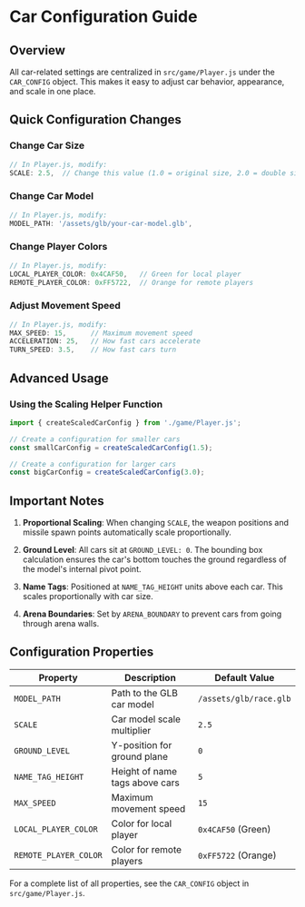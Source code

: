 # Car Configuration Guide

## Overview
All car-related settings are centralized in `src/game/Player.js` under the `CAR_CONFIG` object. This makes it easy to adjust car behavior, appearance, and scale in one place.

## Quick Configuration Changes

### Change Car Size
```javascript
// In Player.js, modify:
SCALE: 2.5,  // Change this value (1.0 = original size, 2.0 = double size, etc.)
```

### Change Car Model
```javascript
// In Player.js, modify:
MODEL_PATH: '/assets/glb/your-car-model.glb',
```

### Change Player Colors
```javascript
// In Player.js, modify:
LOCAL_PLAYER_COLOR: 0x4CAF50,   // Green for local player
REMOTE_PLAYER_COLOR: 0xFF5722,  // Orange for remote players
```

### Adjust Movement Speed
```javascript
// In Player.js, modify:
MAX_SPEED: 15,      // Maximum movement speed
ACCELERATION: 25,   // How fast cars accelerate
TURN_SPEED: 3.5,    // How fast cars turn
```

## Advanced Usage

### Using the Scaling Helper Function
```javascript
import { createScaledCarConfig } from './game/Player.js';

// Create a configuration for smaller cars
const smallCarConfig = createScaledCarConfig(1.5);

// Create a configuration for larger cars  
const bigCarConfig = createScaledCarConfig(3.0);
```

## Important Notes

1. **Proportional Scaling**: When changing `SCALE`, the weapon positions and missile spawn points automatically scale proportionally.

2. **Ground Level**: All cars sit at `GROUND_LEVEL: 0`. The bounding box calculation ensures the car's bottom touches the ground regardless of the model's internal pivot point.

3. **Name Tags**: Positioned at `NAME_TAG_HEIGHT` units above each car. This scales proportionally with car size.

4. **Arena Boundaries**: Set by `ARENA_BOUNDARY` to prevent cars from going through arena walls.

## Configuration Properties

| Property | Description | Default Value |
|----------|-------------|---------------|
| `MODEL_PATH` | Path to the GLB car model | `/assets/glb/race.glb` |
| `SCALE` | Car model scale multiplier | `2.5` |
| `GROUND_LEVEL` | Y-position for ground plane | `0` |
| `NAME_TAG_HEIGHT` | Height of name tags above cars | `5` |
| `MAX_SPEED` | Maximum movement speed | `15` |
| `LOCAL_PLAYER_COLOR` | Color for local player | `0x4CAF50` (Green) |
| `REMOTE_PLAYER_COLOR` | Color for remote players | `0xFF5722` (Orange) |

For a complete list of all properties, see the `CAR_CONFIG` object in `src/game/Player.js`.
